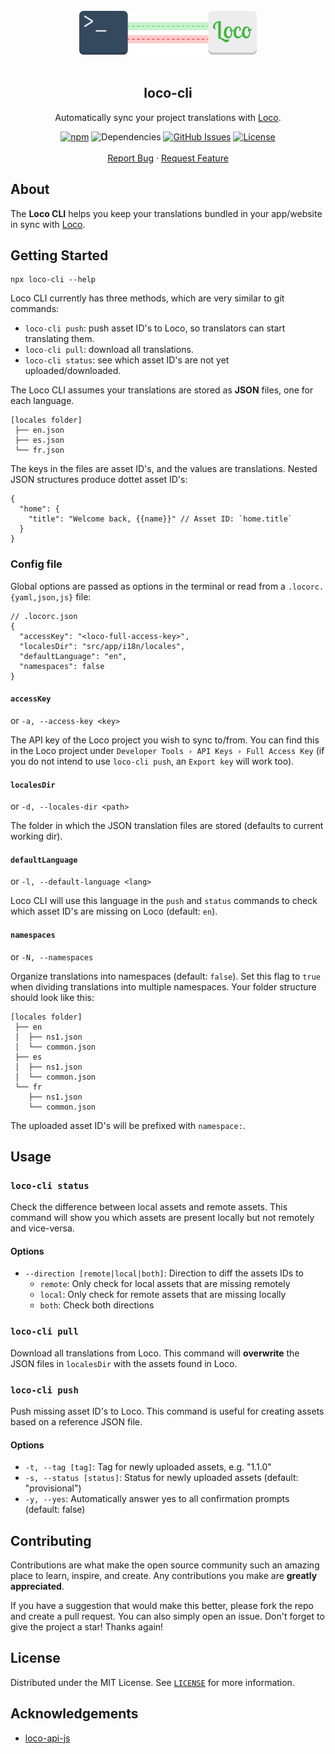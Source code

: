 <div align="center">
  <br />
  <img src="logo.svg" height="70">
  <br />
  <br />
  <h2 align="center">loco-cli</h2>
  <p align="center">

Automatically sync your project translations with [Loco](https://localise.biz).

[![npm](https://img.shields.io/npm/v/loco-cli)](https://www.npmjs.com/package/loco-cli)
![Dependencies](https://img.shields.io/librariesio/release/npm/loco-cli)
[![GitHub Issues](https://img.shields.io/github/issues/robrechtme/loco-cli.svg)](https://github.com/robrechtme/loco-cli/issues)
[![License](https://img.shields.io/badge/license-MIT-blue.svg)](https://opensource.org/licenses/MIT)
<br />
<br />
<a href="https://github.com/robrechtme/loco-cli/issues">Report Bug</a>
·
<a href="https://github.com/robrechtme/loco-cli/issues">Request Feature</a>

  </p>
</div>

## About

The **Loco CLI** helps you keep your translations bundled in your app/website in sync with [Loco](https://localise.biz).

## Getting Started

```
npx loco-cli --help
```

Loco CLI currently has three methods, which are very similar to git commands:

- `loco-cli push`: push asset ID's to Loco, so translators can start translating them.
- `loco-cli pull`: download all translations.
- `loco-cli status`: see which asset ID's are not yet uploaded/downloaded.

The Loco CLI assumes your translations are stored as **JSON** files, one for each language.

```
[locales folder]
 ├── en.json
 ├── es.json
 └── fr.json
```

The keys in the files are asset ID's, and the values are translations. Nested JSON structures produce dottet asset ID's:

```jsonc
{
  "home": {
    "title": "Welcome back, {{name}}" // Asset ID: `home.title`
  }
}
```

### Config file

Global options are passed as options in the terminal or read from a `.locorc.{yaml,json,js}` file:

```jsonc
// .locorc.json
{
  "accessKey": "<loco-full-access-key>",
  "localesDir": "src/app/i18n/locales",
  "defaultLanguage": "en",
  "namespaces": false
}
```

#### `accessKey`

or `-a, --access-key <key>`

The API key of the Loco project you wish to sync to/from. You can find this in the Loco project under `Developer Tools › API Keys › Full Access Key` (if you do not intend to use `loco-cli push`, an `Export key` will work too).

#### `localesDir`

or `-d, --locales-dir <path>`

The folder in which the JSON translation files are stored (defaults to current working dir).

#### `defaultLanguage`

or `-l, --default-language <lang>`

Loco CLI will use this language in the `push` and `status` commands to check which asset ID's are missing on Loco (default: `en`).

#### `namespaces`

or `-N, --namespaces`

Organize translations into namespaces (default: `false`). Set this flag to `true` when dividing translations into multiple namespaces. Your folder structure should look like this:

```
[locales folder]
 ├── en
 │  ├── ns1.json
 │  └── common.json
 ├── es
 │  ├── ns1.json
 │  └── common.json
 └── fr
    ├── ns1.json
    └── common.json
```

The uploaded asset ID's will be prefixed with `namespace:`.

## Usage

### `loco-cli status`

Check the difference between local assets and remote assets. This command will show you which assets are present locally but not remotely and vice-versa.

#### Options

- `--direction [remote|local|both]`: Direction to diff the assets IDs to
  - `remote`: Only check for local assets that are missing remotely
  - `local`: Only check for remote assets that are missing locally
  - `both`: Check both directions

### `loco-cli pull`

Download all translations from Loco. This command will **overwrite** the JSON files in `localesDir` with the assets found in Loco.

### `loco-cli push`

Push missing asset ID's to Loco. This command is useful for creating assets based on a reference JSON file.

#### Options

- `-t, --tag [tag]`: Tag for newly uploaded assets, e.g. "1.1.0"
- `-s, --status [status]`: Status for newly uploaded assets (default: "provisional")
- `-y, --yes`: Automatically answer yes to all confirmation prompts (default: false)

## Contributing

Contributions are what make the open source community such an amazing place to learn, inspire, and create. Any contributions you make are **greatly appreciated**.

If you have a suggestion that would make this better, please fork the repo and create a pull request. You can also simply open an issue.
Don't forget to give the project a star! Thanks again!

## License

Distributed under the MIT License. See [`LICENSE`](./LICENSE) for more information.

## Acknowledgements

- [loco-api-js](https://github.com/thibmaek/loco-api-js)
